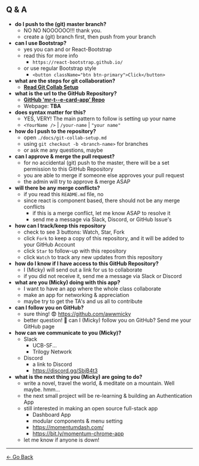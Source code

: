 ## Q & A
- **do I push to the (git) master branch?**
    - NO NO NOOOOOO!!! thank you.
    - create a (git) branch first, then push from your branch
- **can I use Bootstrap?**
    - yes you can and or React-Bootstrap
    - read this for more info
        - `https://react-bootstrap.github.io/`
    - or use regular Bootstrap style
        - `<button className="btn btn-primary">Click</button>`
- **what are the steps for git collaboration?**
    - **[Read Git Collab Setup](./git-collab-setup.md)**
- **what is the url to the GitHub Repository?**
    - **[GitHub 'mr-t--e-card-app' Repo](https://github.com/awwmicky/mr-t--e-card-app)**
    - Webpage: **TBA**
- **does syntax matter for this?**
    - YES, VERY! The main pattern to follow is setting up your name
    - `<YourName />` | `/your-name` | `"your name"`
- **how do I push to the repository?**
    - open `./docs/git-collab-setup.md`
    - using `git checkout -b <branch-name>` for branches
    - or ask me any questions, maybe
- **can I approve & merge the pull request?**
    - for no accidental (git) push to the master, there will be a set permission to this GitHub Repository
    - you are able to merge if someone else approves your pull request
    - the admin will try to approve & merge ASAP
- **will there be any merge conflicts?**
    - if you read this `README.md` file, no
    - since react is component based, there should not be any merge conflicts
        - if this is a merge conflict, let me know ASAP to resolve it
        - send me a message via Slack, Discord, or GitHub Issue's
- **how can I track/keep this repository**
    - check to see 3 buttons: Watch, Star, Fork
    - click `Fork` to keep a copy of this repository, and it will be added to your GitHub Account
    - click `Star` to follow-up with this repository
    - click `Watch` to track any new updates from this repository
- **how do I know if I have access to this GitHub Repository?**
    - I (Micky) will send out a link for us to collaborate
    - if you did not receive it, send me a message via Slack or Discord
- **what are you (Micky) doing with this app?**
    - I want to have an app where the whole class collaborate
    - make an app for networking & appreciation
    - maybe try to get the TA's and us all to contribute
- **can I follow you on GitHub?**
    - sure thing! 😨  https://github.com/awwmicky
    - better question! 🤔 can I (Micky) follow you on GitHub? Send me your GitHub page
- **how can we communicate to you (Micky)?**
    - Slack
        - UCB-SF...
        - Trilogy Network
    - Discord
        - a link to Discord
        - https://discord.gg/SbjB4t3
- **what is the next thing you (Micky) are going to do?**
    - write a novel, travel the world, & meditate on a mountain. Well maybe. hmm…
    - the next small project will be re-learning & building an Authentication App
    - still interested in making an open source full-stack app
        - Dashboard App
        - modular components & menu setting
        - https://momentumdash.com/
        - https://bit.ly/momentum-chrome-app
    - let me know if anyone is down!

---

[← Go Back](../README.md)